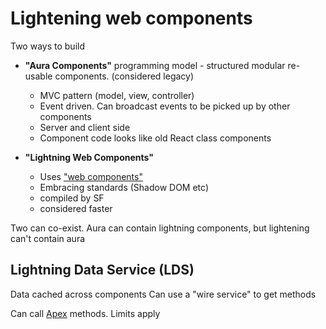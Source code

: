 # Lightening web components

Two ways to build

- **"Aura Components"** programming model - structured modular re-usable components. (considered legacy)

  - MVC pattern (model, view, controller)
  - Event driven. Can broadcast events to be picked up by other components
  - Server and client side
  - Component code looks like old React class components

- **"Lightning Web Components"**

  - Uses ["web components"](https://github.com/WICG/webcomponents)
  - Embracing standards (Shadow DOM etc)
  - compiled by SF
  - considered faster

Two can co-exist.
Aura can contain lightning components, but lightening can't contain aura

## Lightning Data Service (LDS)

Data cached across components
Can use a "wire service" to get methods

Can call [Apex](./apex.md) methods. Limits apply
